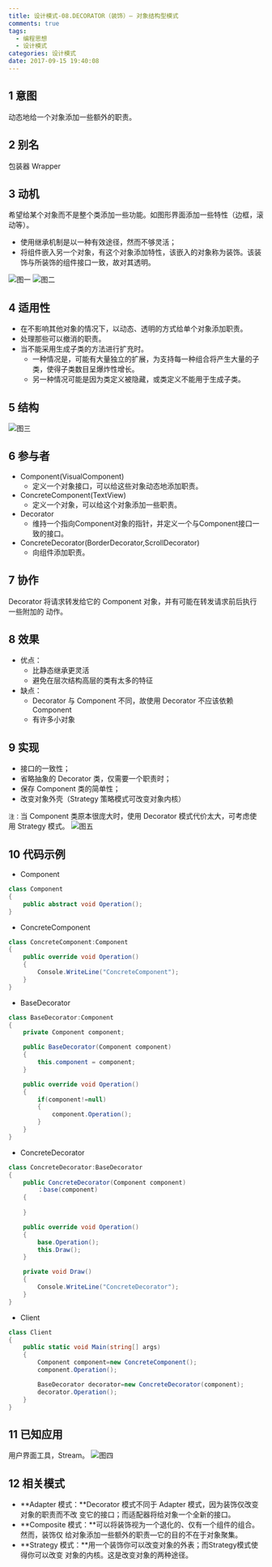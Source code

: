 ```yaml
---
title: 设计模式-08.DECORATOR（装饰）— 对象结构型模式
comments: true
tags:
  - 编程思想
  - 设计模式
categories: 设计模式
date: 2017-09-15 19:40:08
---
```

## 1 意图

动态地给一个对象添加一些额外的职责。

## 2 别名

包装器 Wrapper

## 3 动机

希望给某个对象而不是整个类添加一些功能。如图形界面添加一些特性（边框，滚动等）。
- 使用继承机制是以一种有效途径，然而不够灵活；
- 将组件嵌入另一个对象，有这个对象添加特性，该嵌入的对象称为装饰。该装饰与所装饰的组件接口一致，故对其透明。

![图一](/images/posts/装饰1.jpg)
![图二](/images/posts/装饰2.jpg)
<!--more-->

## 4 适用性

- 在不影响其他对象的情况下，以动态、透明的方式给单个对象添加职责。
- 处理那些可以撤消的职责。
- 当不能采用生成子类的方法进行扩充时。
    - 一种情况是，可能有大量独立的扩展，为支持每一种组合将产生大量的子类，使得子类数目呈爆炸性增长。
    - 另一种情况可能是因为类定义被隐藏，或类定义不能用于生成子类。

## 5 结构

![图三](/images/posts/装饰3.jpg)

## 6 参与者

- Component(VisualComponent)
    - 定义一个对象接口，可以给这些对象动态地添加职责。
- ConcreteComponent(TextView)
    - 定义一个对象，可以给这个对象添加一些职责。
- Decorator
    - 维持一个指向Component对象的指针，并定义一个与Component接口一致的接口。
- ConcreteDecorator(BorderDecorator,ScrollDecorator)
    - 向组件添加职责。

## 7 协作

Decorator 将请求转发给它的 Component 对象，并有可能在转发请求前后执行一些附加的
动作。

## 8 效果

- 优点：
    - 比静态继承更灵活
    - 避免在层次结构高层的类有太多的特征
- 缺点：
    - Decorator 与 Component 不同，故使用 Decorator 不应该依赖 Component
    - 有许多小对象

## 9 实现

- 接口的一致性；
- 省略抽象的 Decorator 类，仅需要一个职责时；
- 保存 Component 类的简单性；
- 改变对象外壳（Strategy 策略模式可改变对象内核）

`注：`当 Component 类原本很庞大时，使用 Decorator 模式代价太大，可考虑使用 Strategy 模式。
![图五](/images/posts/装饰5.jpg)

## 10 代码示例

- Component
```c#
class Component
{
    public abstract void Operation();
}
```
- ConcreteComponent
```c#
class ConcreteComponent:Component
{
    public override void Operation()
    {
        Console.WriteLine("ConcreteComponent");
    }
}
```
- BaseDecorator
```c#
class BaseDecorator:Component
{
    private Component component;

    public BaseDecorator(Component component)
    {
        this.component = component;
    }

    public override void Operation()
    {       
        if(component!=null)
        {
            component.Operation();
        }       
    }   
}
```
- ConcreteDecorator
```c#
class ConcreteDecorator:BaseDecorator
{
    public ConcreteDecorator(Component component)
        ：base(component)
    {
        
    }

    public override void Operation()
    {       
        base.Operation();
        this.Draw();
    } 

    private void Draw()
    {
        Console.WriteLine("ConcreteDecorator");        
    }
}
```
- Client
```c#
class Client
{
    public static void Main(string[] args)
    {
        Component component=new ConcreteComponent();
        component.Operation();

        BaseDecorator decorator=new ConcreteDecorator(component);
        decorator.Operation();
    } 
}
```

## 11 已知应用

用户界面工具，Stream。
![图四](/images/posts/装饰4.jpg)

## 12 相关模式

- **Adapter 模式：**Decorator 模式不同于 Adapter 模式，因为装饰仅改变对象的职责而不改
变它的接口；而适配器将给对象一个全新的接口。
- **Composite 模式：**可以将装饰视为一个退化的、仅有一个组件的组合。然而，装饰仅
给对象添加一些额外的职责—它的目的不在于对象聚集。
- **Strategy 模式：**用一个装饰你可以改变对象的外表；而Strategy模式使得你可以改变
对象的内核。这是改变对象的两种途径。